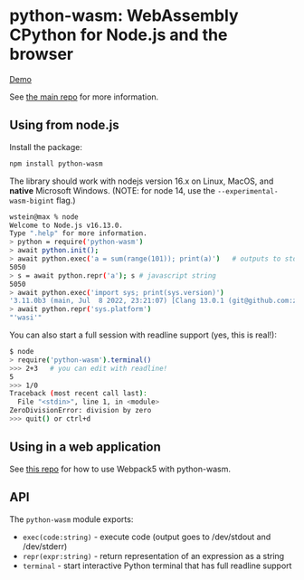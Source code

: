 # python\-wasm: WebAssembly CPython  for Node.js and the browser

[Demo](https://python-wasm.cocalc.com/)

See [the main repo](https://github.com/sagemathinc/python-wasm/blob/main/README.md) for more information. 

## Using from node.js

Install the package:

```sh
npm install python-wasm
```

The library should work with nodejs version 16.x on Linux, MacOS, and **native** Microsoft Windows.  \(NOTE: for node 14, use the `--experimental-wasm-bigint` flag.\) 

```sh
wstein@max % node
Welcome to Node.js v16.13.0.
Type ".help" for more information.
> python = require('python-wasm')
> await python.init();
> await python.exec('a = sum(range(101)); print(a)')   # outputs to stdout
5050
> s = await python.repr('a'); s # javascript string
5050
> await python.exec('import sys; print(sys.version)')
'3.11.0b3 (main, Jul  8 2022, 23:21:07) [Clang 13.0.1 (git@github.com:ziglang/zig-bootstrap.git 81f0e6c5b902ead84753490d'
> await python.repr('sys.platform')
"'wasi'"
```

You can also start a full session with readline support \(yes, this is real!\):

```sh
$ node
> require('python-wasm').terminal()
>>> 2+3   # you can edit with readline!
5
>>> 1/0  
Traceback (most recent call last):
  File "<stdin>", line 1, in <module>
ZeroDivisionError: division by zero
>>> quit() or ctrl+d
```

## Using in a web application

See [this repo](https://github.com/sagemathinc/python-wasm/tree/main/packages/webpack) for how to use Webpack5 with python\-wasm.

## API

The `python-wasm` module exports:

- `exec(code:string)` \- execute code \(output goes to /dev/stdout and /dev/stderr\)
- `repr(expr:string)` \- return representation of an expression as a string
- `terminal` \- start interactive Python terminal that has full readline support

